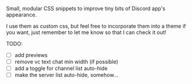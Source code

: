 Small, modular CSS snippets to improve tiny bits of Discord app's appearance.

I use them as custom css, but feel free to incorporate them into a theme if you want, just remember to let me know so that I can check it out!


TODO:
- [ ] add previews
- [ ] remove vc text chat min width (if possible)
- [ ] add a toggle for channel list auto-hide
- [ ] make the server list auto-hide, somehow...
